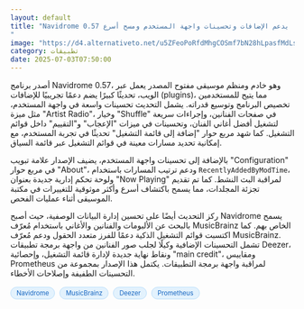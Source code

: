 ```yaml
---
layout: default
title: "Navidrome 0.57 يدعم الإضافات وتحسينات واجهة المستخدم ومسح أسرع
"
image: "https://d4.alternativeto.net/u5ZFeoPoRfdMhgCOSmf7bN28hLpasfMdLsqfr7IE9bQ/rs:fill:1520:760:0/g:ce:0:0/YWJzOi8vZGlzdC9jb250ZW50LzE3NTE0ODQ0ODc1MDQucG5n.png"
category: تطبيقات
date: 2025-07-03T07:50:00
---
```


أصدر برنامج Navidrome 0.57، وهو خادم ومنظم موسيقى مفتوح المصدر يعمل عبر الويب، تحديثًا كبيرًا يضم دعمًا تجريبيًا للإضافات (plugins)، مما يتيح للمستخدمين تخصيص البرنامج وتوسيع قدراته. يشمل التحديث تحسينات واسعة في واجهة المستخدم، مثل ميزة "Artist Radio"، وخيار "Shuffle" في صفحات الفنانين، وإجراءات سريعة لتشغيل أفضل أغاني الفنان، وتحسينات في ميزات "الإعجاب" و"التقييم" داخل قوائم التشغيل. كما شهد مربع حوار "إضافة إلى قائمة التشغيل" تحديثًا في تجربة المستخدم، مع إمكانية تحديد مسارات معينة في قوائم التشغيل عبر قائمة السياق.

بالإضافة إلى تحسينات واجهة المستخدم، يضيف الإصدار علامة تبويب "Configuration" في مربع حوار "About"، ودعم ترتيب المسارات باستخدام <code>RecentlyAddedByModTime</code>، ولوحة تحكم إدارية جديدة بعنوان "Now Playing" لمراقبة البث النشط. كما تم تقديم تجزئة المجلدات، مما يسمح باكتشاف أسرع وأكثر موثوقية للتغييرات في مكتبة الموسيقى أثناء عمليات الفحص.

ركز التحديث أيضًا على تحسين إدارة البيانات الوصفية، حيث أصبح Navidrome يسمح بالبحث عن الألبومات والفنانين والأغاني باستخدام مُعرّف MusicBrainz الخاص بهم. كما اكتسبت قوائم التشغيل الذكية دعمًا للفرز متعدد الحقول ودعم مُعرّف MusicBrainz. تشمل التحسينات الإضافية وكيلًا لجلب صور الفنانين من واجهة برمجة تطبيقات Deezer، ونقاط نهاية جديدة لإدارة قائمة التشغيل، وإحصائية "main credit"، ومقاييس Prometheus لمراقبة واجهة برمجة التطبيقات. يكتمل هذا الإصدار بمجموعة من التحسينات الطفيفة وإصلاحات الأخطاء.

<div style="margin-top:2px; margin-bottom:2px;"><a href="https://bidjadraft.github.io/?query=Navidrome" style="background:#e3f2fd; color:#1565c0; font-size:80%; border-radius:12px; padding:3px 10px; margin:2px 4px 2px 0; display:inline-block; border:1px solid #bbdefb; text-decoration:none;">Navidrome</a> <a href="https://bidjadraft.github.io/?query=MusicBrainz" style="background:#e3f2fd; color:#1565c0; font-size:80%; border-radius:12px; padding:3px 10px; margin:2px 4px 2px 0; display:inline-block; border:1px solid #bbdefb; text-decoration:none;">MusicBrainz</a> <a href="https://bidjadraft.github.io/?query=Deezer" style="background:#e3f2fd; color:#1565c0; font-size:80%; border-radius:12px; padding:3px 10px; margin:2px 4px 2px 0; display:inline-block; border:1px solid #bbdefb; text-decoration:none;">Deezer</a> <a href="https://bidjadraft.github.io/?query=Prometheus" style="background:#e3f2fd; color:#1565c0; font-size:80%; border-radius:12px; padding:3px 10px; margin:2px 4px 2px 0; display:inline-block; border:1px solid #bbdefb; text-decoration:none;">Prometheus</a></div><br><br>
